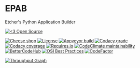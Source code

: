 EPAB
====

Etcher's Python Application Builder

[![<3 Open Source](https://badges.frapsoft.com/os/v3/open-source-200x33.png?v=103)](https://github.com/ellerbrock/open-source-badges/)

[![Cheese shop](https://img.shields.io/pypi/status/epab.svg)](https://pypi.python.org/pypi/epab/)
[![License](https://img.shields.io/github/license/132nd-etcher/EPAB.svg)](https://github.com/132nd-etcher/epab/blob/master/LICENSE)
[![Appveyor build](https://img.shields.io/appveyor/ci/132nd-etcher/epab/master.svg?label=master)](https://ci.appveyor.com/project/132nd-etcher/epab)
[![Codacy grade](https://img.shields.io/codacy/grade/7413d0314ed44765a9dbde48b8c8277c.svg)](https://www.codacy.com/app/132nd-etcher/epab)
[![Codacy coverage](https://img.shields.io/codacy/coverage/7413d0314ed44765a9dbde48b8c8277c.svg)](https://www.codacy.com/app/132nd-etcher/epab)
[![Requires.io](https://requires.io/github/132nd-etcher/epab/requirements.svg?branch=master)](https://requires.io/github/132nd-etcher/epab/requirements/?branch=master)
[![CodeClimate maintainability](https://img.shields.io/codeclimate/maintainability/132nd-etcher/epab.svg)](https://codeclimate.com/github/132nd-etcher/epab)
[![BetterCodeHub](https://bettercodehub.com/edge/badge/132nd-etcher/epab?branch=master)](https://bettercodehub.com/results/132nd-etcher/epab)
[![OSI Best Practices](https://bestpractices.coreinfrastructure.org/projects/1548/badge)](https://bestpractices.coreinfrastructure.org/projects/1548)
[![CodeFactor](https://www.codefactor.io/repository/github/132nd-etcher/epab/badge)](https://www.codefactor.io/repository/github/132nd-etcher/epab)

[![Throughput Graph](https://graphs.waffle.io/132nd-etcher/epab/throughput.svg)](https://waffle.io/132nd-etcher/epab/metrics/throughput)
